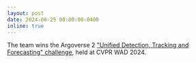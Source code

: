 ```yaml
---
layout: post
date: 2024-06-25 00:00:00-0400
inline: true
---
```


The team wins the Argoverse 2 ["Unified Detection, Tracking and Forecasting" challenge](https://eval.ai/web/challenges/challenge-page/2006/leaderboard/4752), held at CVPR WAD 2024.

